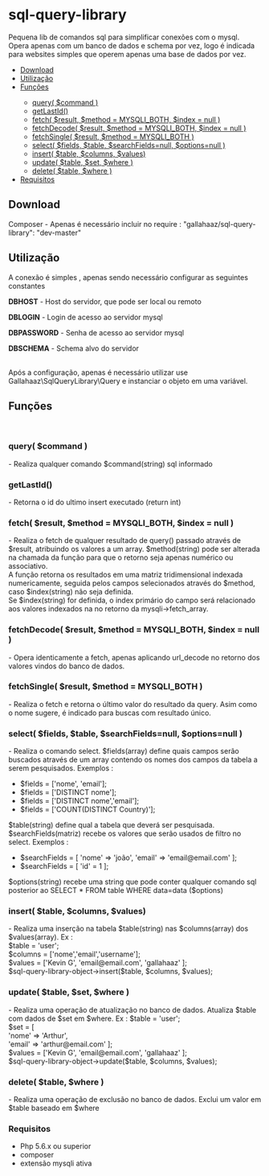 # sql-query-library

Pequena lib de comandos sql para simplificar conexões com o mysql.
<br/>
Opera apenas com um banco de dados e schema por vez, logo é indicada para websites simples que operem apenas uma base de dados por vez.

<ul>
  <li><a href="#download">Download</a></li>
  <li><a href="#utilization">Utilização</a></li>
  <li><a href="#functions">Funções</a></li>
  <ul>
    <li><a href="#fQuery">query( $command )</a></li>
    <li><a href="#fGetLastId">getLastId()</a></li>
    <li><a href="#fFetch">fetch( $result, $method = MYSQLI_BOTH, $index = null )</a></li>
    <li><a href="#fFetchDecode">fetchDecode( $result, $method = MYSQLI_BOTH, $index = null )</a></li>
    <li><a href="#fFetchSingle">fetchSingle( $result, $method = MYSQLI_BOTH )</a></li>
    <li><a href="#fSelect">select( $fields, $table, $searchFields=null, $options=null )</a></li>
    <li><a href="#fInsert">insert( $table, $columns, $values)</a></li>
    <li><a href="#fUpdate">update( $table, $set, $where )</a></li>
    <li><a href="#fDelete">delete( $table, $where )</a></li>
  </ul>
  <li><a href="#require">Requisitos</a></li>
</ul>

<h2 id="download">Download</h2>

Composer - Apenas é necessário incluir no require : "gallahaaz/sql-query-library": "dev-master"

<h2 id="utilization">Utilização</h2>

A conexão é simples , apenas sendo necessário configurar as seguintes constantes
<p><strong>DBHOST</strong> - Host do servidor, que pode ser local ou remoto</p>
<p><strong>DBLOGIN</strong> - Login de acesso ao servidor mysql</p>
<p><strong>DBPASSWORD</strong> - Senha de acesso ao servidor mysql
<p><strong>DBSCHEMA</strong> - Schema alvo do servidor</p>
<br/>
Após a configuração, apenas é necessário utilizar use Gallahaaz\SqlQueryLibrary\Query e instanciar o objeto em uma variável.
<br/>
<h2 id="functions">Funções</h2>
<br/>
<h3 id="fQuery">query( $command )</h3> - Realiza qualquer comando $command(string) sql informado
<br/>
<h3 id="fGetLastId">getLastId()</h3> - Retorna o id do ultimo insert executado (return int)
<br/>
<h3 id="fFetch">fetch( $result, $method = MYSQLI_BOTH, $index = null )</h3> - Realiza o fetch de qualquer resultado de query() passado através de $result, atribuindo os valores a um array. $method(string) pode ser alterada na chamada da função para que o retorno seja apenas numérico ou associativo.
<br/>A função retorna os resultados em uma matriz tridimensional indexada numericamente, seguida pelos campos selecionados através do $method, caso $index(string) não seja definida.
<br/>Se $index(string) for definida, o index primário do campo será relacionado aos valores indexados na no retorno da mysqli->fetch_array.
<br/>
<h3 id="fFetchDecode">fetchDecode( $result, $method = MYSQLI_BOTH, $index = null )</h3> - Opera identicamente a fetch, apenas aplicando url_decode no retorno dos valores vindos do banco de dados.
<br/>
<h3 id="fFetchSingle">fetchSingle( $result, $method = MYSQLI_BOTH )</h3> - Realiza o fetch e retorna o último valor do resultado da query. Asim como o nome sugere, é indicado para buscas com resultado único.
<br/>
<h3 id="fSelect">select( $fields, $table, $searchFields=null, $options=null )</h3> - Realiza o comando select. $fields(array) define quais campos serão buscados através de um array contendo os nomes dos campos da tabela a serem pesquisados. Exemplos :
<ul>
  <li>$fields = ['nome', 'email'];</li>
  <li>$fields = ['DISTINCT nome'];</li>
  <li>$fields = ['DISTINCT nome','email'];</li>
  <li>$fields = ['COUNT(DISTINCT Country)'];</li>
</ul>
$table(string) define qual a tabela que deverá ser pesquisada.
$searchFields(matriz) recebe os valores que serão usados de filtro no select. Exemplos :
<ul>
  <li>$searchFields = [
    'nome' => 'joão',
    'email' => 'email@email.com'
  ];</li>
  <li>$searchFields = [ 'id' = 1 ];</li>
</ul>
$options(string) recebe uma string que pode conter qualquer comando sql posterior ao SELECT * FROM table WHERE data=data ($options)
<br/>
<h3 id="fInsert">insert( $table, $columns, $values)</h3> - Realiza uma inserção na tabela $table(string) nas $columns(array) dos $values(array).
Ex :
<br/>
$table = 'user';
<br/>
$columns = ['nome','email','username'];
<br/>
$values = ['Kevin G', 'email@email.com', 'gallahaaz' ];
<br/>
$sql-query-library-object->insert($table, $columns, $values);
<br/>
<h3 id="fUpdate">update( $table, $set, $where )</h3> - Realiza uma operação de atualização no banco de dados. Atualiza $table com dados de $set em $where. Ex :
$table = 'user';
<br/>
$set = [
<br/>  'nome' => 'Arthur',
<br/>  'email' => 'arthur@email.com'
];

<br/>
$values = ['Kevin G', 'email@email.com', 'gallahaaz' ];
<br/>
$sql-query-library-object->update($table, $columns, $values);
<br/>
<h3 id="fDelete">delete( $table, $where )</h3> - Realiza uma operação de exclusão no banco de dados. Exclui um valor em $table baseado em $where
<br/>
<h3 id="require">Requisitos</h3>
<ul>
<li> Php 5.6.x ou superior </li>
<li>composer</li>
<li> extensão mysqli ativa </li>
</ul>
